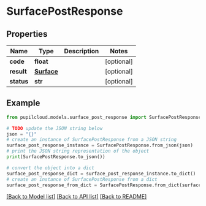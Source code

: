 # SurfacePostResponse


## Properties

Name | Type | Description | Notes
------------ | ------------- | ------------- | -------------
**code** | **float** |  | [optional] 
**result** | [**Surface**](Surface.md) |  | [optional] 
**status** | **str** |  | [optional] 

## Example

```python
from pupilcloud.models.surface_post_response import SurfacePostResponse

# TODO update the JSON string below
json = "{}"
# create an instance of SurfacePostResponse from a JSON string
surface_post_response_instance = SurfacePostResponse.from_json(json)
# print the JSON string representation of the object
print(SurfacePostResponse.to_json())

# convert the object into a dict
surface_post_response_dict = surface_post_response_instance.to_dict()
# create an instance of SurfacePostResponse from a dict
surface_post_response_from_dict = SurfacePostResponse.from_dict(surface_post_response_dict)
```
[[Back to Model list]](../README.md#documentation-for-models) [[Back to API list]](../README.md#documentation-for-api-endpoints) [[Back to README]](../README.md)


